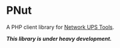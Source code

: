 PNut
==========

A PHP client library for [Network UPS Tools](https://networkupstools.org/).

***This library is under heavy development.***

